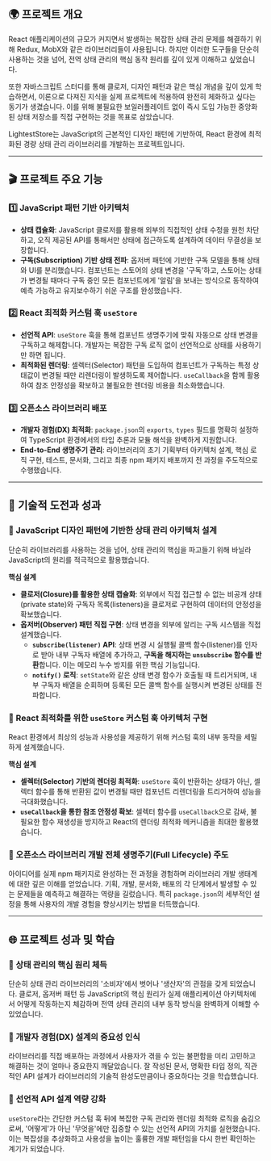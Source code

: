 ## 🌍 프로젝트 개요

React 애플리케이션의 규모가 커지면서 발생하는 복잡한 상태 관리 문제를 해결하기 위해 Redux, MobX와 같은 라이브러리들이 사용됩니다. 하지만 이러한 도구들을 단순히 사용하는 것을 넘어, 전역 상태 관리의 핵심 동작 원리를 깊이 있게 이해하고 싶었습니다.

또한 자바스크립트 스터디를 통해 클로저, 디자인 패턴과 같은 핵심 개념을 깊이 있게 학습하면서, 이론으로 다져진 지식을 실제 프로젝트에 적용하여 완전히 체화하고 싶다는 동기가 생겼습니다. 이를 위해 불필요한 보일러플레이트 없이 즉시 도입 가능한 중앙화된 상태 저장소를 직접 구현하는 것을 목표로 삼았습니다.

LightestStore는 JavaScript의 근본적인 디자인 패턴에 기반하여, React 환경에 최적화된 경량 상태 관리 라이브러리를 개발하는 프로젝트입니다.

---

## 🎬 프로젝트 주요 기능

### 1️⃣ JavaScript 패턴 기반 아키텍처

- **상태 캡슐화**: JavaScript 클로저를 활용해 외부의 직접적인 상태 수정을 원천 차단하고, 오직 제공된 API를 통해서만 상태에 접근하도록 설계하여 데이터 무결성을 보장합니다.
- **구독(Subscription) 기반 상태 전파**: 옵저버 패턴에 기반한 구독 모델을 통해 상태와 UI를 분리했습니다. 컴포넌트는 스토어의 상태 변경을 '구독'하고, 스토어는 상태가 변경될 때마다 구독 중인 모든 컴포넌트에게 '알림'을 보내는 방식으로 동작하여 예측 가능하고 유지보수하기 쉬운 구조를 완성했습니다.

### 2️⃣ React 최적화 커스텀 훅 `useStore`

- **선언적 API**: `useStore` 훅을 통해 컴포넌트 생명주기에 맞춰 자동으로 상태 변경을 구독하고 해제합니다. 개발자는 복잡한 구독 로직 없이 선언적으로 상태를 사용하기만 하면 됩니다.
- **최적화된 렌더링**: 셀렉터(Selector) 패턴을 도입하여 컴포넌트가 구독하는 특정 상태값이 변경될 때만 리렌더링이 발생하도록 제어합니다. `useCallback`을 함께 활용하여 참조 안정성을 확보하고 불필요한 렌더링 비용을 최소화했습니다.

### 3️⃣ 오픈소스 라이브러리 배포

- **개발자 경험(DX) 최적화**: `package.json`의 `exports`, `types` 필드를 명확히 설정하여 TypeScript 환경에서의 타입 추론과 모듈 해석을 완벽하게 지원합니다.
- **End-to-End 생명주기 관리**: 라이브러리의 초기 기획부터 아키텍처 설계, 핵심 로직 구현, 테스트, 문서화, 그리고 최종 npm 패키지 배포까지 전 과정을 주도적으로 수행했습니다.

---

## 🚀 기술적 도전과 성과

### 🎈 JavaScript 디자인 패턴에 기반한 상태 관리 아키텍처 설계

단순히 라이브러리를 사용하는 것을 넘어, 상태 관리의 핵심을 파고들기 위해 바닐라 JavaScript의 원리를 적극적으로 활용했습니다.

**핵심 설계**

- **클로저(Closure)를 활용한 상태 캡슐화**: 외부에서 직접 접근할 수 없는 비공개 상태(private state)와 구독자 목록(listeners)을 클로저로 구현하여 데이터의 안정성을 확보했습니다.
- **옵저버(Observer) 패턴 직접 구현**: 상태 변경을 외부에 알리는 구독 시스템을 직접 설계했습니다.
  - **`subscribe(listener)` API**: 상태 변경 시 실행될 콜백 함수(listener)를 인자로 받아 내부 구독자 배열에 추가하고, **구독을 해지하는 `unsubscribe` 함수를 반환**합니다. 이는 메모리 누수 방지를 위한 핵심 기능입니다.
  - **`notify()` 로직**: `setState`와 같은 상태 변경 함수가 호출될 때 트리거되며, 내부 구독자 배열을 순회하며 등록된 모든 콜백 함수를 실행시켜 변경된 상태를 전파합니다.

### 🎈 React 최적화를 위한 `useStore` 커스텀 훅 아키텍처 구현

React 환경에서 최상의 성능과 사용성을 제공하기 위해 커스텀 훅의 내부 동작을 세밀하게 설계했습니다.

**핵심 설계**

- **셀렉터(Selector) 기반의 렌더링 최적화**: `useStore` 훅이 반환하는 상태가 아닌, 셀렉터 함수를 통해 반환된 값이 변경될 때만 컴포넌트 리렌더링을 트리거하여 성능을 극대화했습니다.
- **`useCallback`을 통한 참조 안정성 확보**: 셀렉터 함수를 `useCallback`으로 감싸, 불필요한 함수 재생성을 방지하고 React의 렌더링 최적화 메커니즘을 최대한 활용했습니다.

### 🎈 오픈소스 라이브러리 개발 전체 생명주기(Full Lifecycle) 주도

아이디어를 실제 npm 패키지로 완성하는 전 과정을 경험하며 라이브러리 개발 생태계에 대한 깊은 이해를 얻었습니다. 기획, 개발, 문서화, 배포의 각 단계에서 발생할 수 있는 문제들을 예측하고 해결하는 역량을 길렀습니다. 특히 `package.json`의 세부적인 설정을 통해 사용자의 개발 경험을 향상시키는 방법을 터득했습니다.

---

## 🌐 프로젝트 성과 및 학습

### 🎈 상태 관리의 핵심 원리 체득

단순히 상태 관리 라이브러리의 '소비자'에서 벗어나 '생산자'의 관점을 갖게 되었습니다. 클로저, 옵저버 패턴 등 JavaScript의 핵심 원리가 실제 애플리케이션 아키텍처에서 어떻게 작동하는지 체감하며 전역 상태 관리의 내부 동작 방식을 완벽하게 이해할 수 있었습니다.

### 🎈 개발자 경험(DX) 설계의 중요성 인식

라이브러리를 직접 배포하는 과정에서 사용자가 겪을 수 있는 불편함을 미리 고민하고 해결하는 것이 얼마나 중요한지 깨달았습니다. 잘 작성된 문서, 명확한 타입 정의, 직관적인 API 설계가 라이브러리의 기술적 완성도만큼이나 중요하다는 것을 학습했습니다.

### 🎈 선언적 API 설계 역량 강화

`useStore`라는 간단한 커스텀 훅 뒤에 복잡한 구독 관리와 렌더링 최적화 로직을 숨김으로써, '어떻게'가 아닌 '무엇을'에만 집중할 수 있는 선언적 API의 가치를 실현했습니다. 이는 복잡성을 추상화하고 사용성을 높이는 훌륭한 개발 패턴임을 다시 한번 확인하는 계기가 되었습니다.
